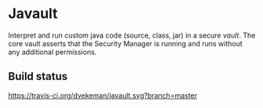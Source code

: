 # Javault

Interpret and run custom java code (source, class, jar) in a secure _vault_. The core vault asserts that 
the Security Manager is running and runs without any additional permissions.

## Build status
https://travis-ci.org/dvekeman/javault.svg?branch=master